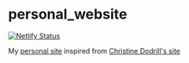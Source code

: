 # personal_website

[![Netlify Status](https://api.netlify.com/api/v1/badges/f0dfee6c-10dc-463c-b402-db1ebbd49819/deploy-status)](https://app.netlify.com/sites/lunatichacker/deploys)

My [personal site](https://lunatichacker.ml/) inspired from [Christine Dodrill's site](https://christine.website/)
